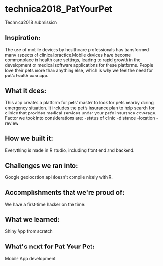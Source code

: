 # technica2018_PatYourPet
Technica2018 submission

## Inspiration:
The use of mobile devices by healthcare professionals  has transformed many aspects of clinical practice.Mobile devices have become commonplace in health care settings, leading to rapid growth in the development of medical software applications for these platforms. People love their pets more than anything else, which is why we feel the need for pet’s health care app.

## What it does:
This app creates a platform for pets’ master to look for pets nearby during emergency situation. It includes the pet’s insurance plan to help search for clinics that provides medical services under your pet’s insurance coverage.
Factor we took into considerations are:
-status of clinic
-distance
-location
-review

## How we built it:
Everything is made in R studio, including front end and backend.

## Challenges we ran into:
Google geolocation api doesn't compile nicely with R.

## Accomplishments that we're proud of:
We have a first-time hacker on the time:

## What we learned:
Shiny App from scratch

## What's next for Pat Your Pet:
Mobile App development
